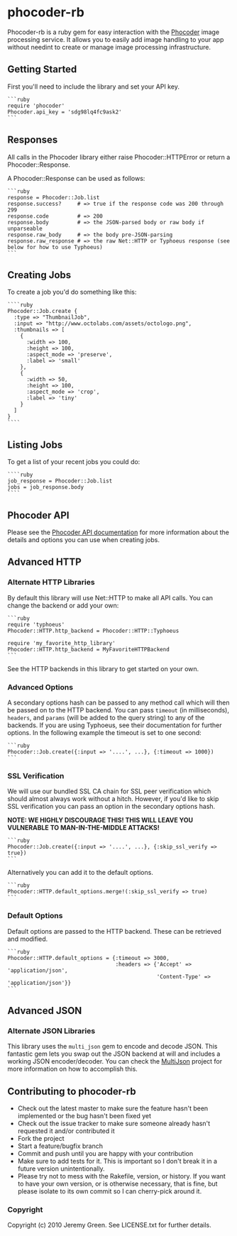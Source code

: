 phocoder-rb
================

Phocoder-rb is a ruby gem for easy interaction with the  [Phocoder](http://phocoder.com) image processing service.
It allows you to easily add image handling to your app without needint to create or manage image processing infrastructure.

## Getting Started

First you'll need to include the library and set your API key.

    ```ruby
    require 'phocoder'
    Phocoder.api_key = 'sdg98lq4fc9ask2'
    ```

## Responses

All calls in the Phocoder library either raise Phocoder::HTTPError or return a Phocoder::Response.

A Phocoder::Response can be used as follows:

    ```ruby
    response = Phocoder::Job.list
    response.success?     # => true if the response code was 200 through 299
    response.code         # => 200
    response.body         # => the JSON-parsed body or raw body if unparseable
    response.raw_body     # => the body pre-JSON-parsing
    response.raw_response # => the raw Net::HTTP or Typhoeus response (see below for how to use Typhoeus)
    ```

## Creating Jobs

To create a job you'd do something like this:

    ````ruby
    Phocoder::Job.create {
      :type => "ThumbnailJob",
      :input => "http://www.octolabs.com/assets/octologo.png",
      :thumbnails => [
        {
          :width => 100,
          :height => 100,
          :aspect_mode => 'preserve',
          :label => 'small'
        },
        {
          :width => 50,
          :height => 100,
          :aspect_mode => 'crop',
          :label => 'tiny'
        }
      ]
    }
    ````
    
## Listing Jobs

To get a list of your recent jobs you could do:

    ````ruby
    job_response = Phocoder::Job.list
    jobs = job_response.body
    ````

## Phocoder API

Please see the [Phocoder API documentation](http://www.phocoder.com/api) for more information about the details
and options you can use when creating jobs.
    
## Advanced HTTP

### Alternate HTTP Libraries

By default this library will use Net::HTTP to make all API calls. You can change the backend or add your own:

    ```ruby
    require 'typhoeus'
    Phocoder::HTTP.http_backend = Phocoder::HTTP::Typhoeus
    
    require 'my_favorite_http_library'
    Phocoder::HTTP.http_backend = MyFavoriteHTTPBackend
    ```

See the HTTP backends in this library to get started on your own.

### Advanced Options

A secondary options hash can be passed to any method call which will then be passed on to the HTTP backend. You can pass `timeout` (in milliseconds), `headers`, and `params` (will be added to the query string) to any of the backends. If you are using Typhoeus, see their documentation for further options. In the following example the timeout is set to one second:

    ```ruby
    Phocoder::Job.create({:input => '....', ...}, {:timeout => 1000})
    ```


### SSL Verification

We will use our bundled SSL CA chain for SSL peer verification which should almost always work without a hitch. However, if you'd like to skip SSL verification you can pass an option in the secondary options hash.

**NOTE: WE HIGHLY DISCOURAGE THIS! THIS WILL LEAVE YOU VULNERABLE TO MAN-IN-THE-MIDDLE ATTACKS!**

    ```ruby
    Phocoder::Job.create({:input => '....', ...}, {:skip_ssl_verify => true})
    ```

Alternatively you can add it to the default options.

    ```ruby
    Phocoder::HTTP.default_options.merge!(:skip_ssl_verify => true)
    ```

### Default Options

Default options are passed to the HTTP backend. These can be retrieved and modified.

    ```ruby
    Phocoder::HTTP.default_options = {:timeout => 3000,
                                      :headers => {'Accept' => 'application/json',
                                                   'Content-Type' => 'application/json'}}
    ```

## Advanced JSON

### Alternate JSON Libraries

This library uses the `multi_json` gem to encode and decode JSON. This fantastic gem lets you swap out the JSON backend at will and includes a working JSON encoder/decoder. You can check the [MultiJson](https://github.com/intridea/multi_json) project for more information on how to accomplish this.
    
Contributing to phocoder-rb
-----------------------------

* Check out the latest master to make sure the feature hasn't been implemented or the bug hasn't been fixed yet
* Check out the issue tracker to make sure someone already hasn't requested it and/or contributed it
* Fork the project
* Start a feature/bugfix branch
* Commit and push until you are happy with your contribution
* Make sure to add tests for it. This is important so I don't break it in a future version unintentionally.
* Please try not to mess with the Rakefile, version, or history. If you want to have your own version, or is otherwise necessary, that is fine, but please isolate to its own commit so I can cherry-pick around it.

### Copyright

Copyright (c) 2010 Jeremy Green. See LICENSE.txt for
further details.

